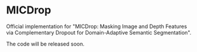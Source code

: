 # MICDrop
Official implementation for "MICDrop: Masking Image and Depth Features via Complementary Dropout
for Domain-Adaptive Semantic Segmentation".

The code will be released soon.